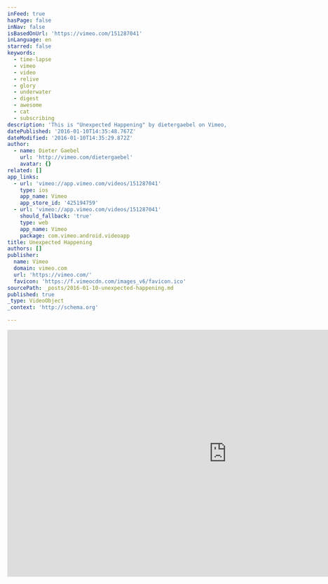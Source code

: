 ```yaml
---
inFeed: true
hasPage: false
inNav: false
isBasedOnUrl: 'https://vimeo.com/151287041'
inLanguage: en
starred: false
keywords:
  - time-lapse
  - vimeo
  - video
  - relive
  - glory
  - underwater
  - digest
  - awesome
  - cat
  - subscribing
description: 'This is "Unexpected Happening" by dietergaebel on Vimeo, the home for high quality videos and the people who love them.'
datePublished: '2016-01-10T14:35:48.767Z'
dateModified: '2016-01-10T14:35:29.872Z'
author:
  - name: Dieter Gaebel
    url: 'http://vimeo.com/dietergaebel'
    avatar: {}
related: []
app_links:
  - url: 'vimeo://app.vimeo.com/videos/151287041'
    type: ios
    app_name: Vimeo
    app_store_id: '425194759'
  - url: 'vimeo://app.vimeo.com/videos/151287041'
    should_fallback: 'true'
    type: web
    app_name: Vimeo
    package: com.vimeo.android.videoapp
title: Unexpected Happening
authors: []
publisher:
  name: Vimeo
  domain: vimeo.com
  url: 'https://vimeo.com/'
  favicon: 'https://f.vimeocdn.com/images_v6/favicon.ico'
sourcePath: _posts/2016-01-10-unexpected-happening.md
published: true
_type: VideoObject
_context: 'http://schema.org'

---
```

<iframe src="https://cdn.embedly.com/widgets/media.html?src=https%3A%2F%2Fplayer.vimeo.com%2Fvideo%2F151287041&amp;url=https%3A%2F%2Fvimeo.com%2F151287041&amp;image=http%3A%2F%2Fi.vimeocdn.com%2Fvideo%2F550990598_1280.jpg&amp;key=b7d04c9b404c499eba89ee7072e1c4f7&amp;type=text%2Fhtml&amp;schema=vimeo" width="1000" height="563" scrolling="no" frameborder="0" allowfullscreen="allowfullscreen" style=""></iframe>